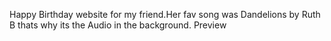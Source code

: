 Happy Birthday website for my friend.Her fav song was Dandelions by Ruth B thats why its the Audio in the background.
Preview
